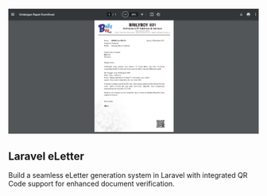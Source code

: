 ![ecard](https://github.com/bailyboy021/eLetter/blob/master/public/images/print.png?raw=true)

## Laravel eLetter

Build a seamless eLetter generation system in Laravel with integrated QR Code support for enhanced document verification.

